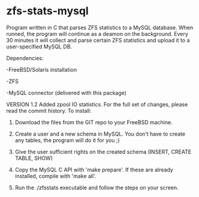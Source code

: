 zfs-stats-mysql
===============

Program written in C that parses ZFS statistics to a MySQL database. When runned, the program will continue as a deamon on the background.
Every 30 minutes it will collect and parse certain ZFS statistics and upload it to a user-specified MySQL DB.

Dependencies:

  -FreeBSD/Solaris installation

  -ZFS

  -MySQL connector (delivered with this package)

VERSION 1.2
Added zpool IO statistics. For the full set of changes, please read the commit history.
 To install:

  1. Download the files from the GIT repo to your FreeBSD machine.

  2. Create a user and a new schema in MySQL. You don't have to create any tables, the program will do it for you ;)
 
  3. Give the user sufficient rights on the created schema (INSERT, CREATE TABLE, SHOW)
  
  4. Copy the MySQL C API with 'make prepare'. If these are already installed, compile with 'make all'.
  
  5. Run the ./zfsstats executable and follow the steps on your screen.

